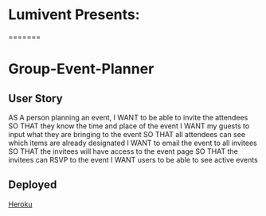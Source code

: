 # Lumivent Presents:
=======
# Group-Event-Planner

## User Story
AS A person planning an event,
I WANT to be able to invite the attendees
SO THAT they know the time and place of the event
I WANT my guests to input what they are bringing to the event
SO THAT all attendees can see which items are already designated
I WANT to email the event to all invitees
SO THAT the invitees will have access to the event page
SO THAT the invitees can RSVP to the event
I WANT users to be able to see active events

## Deployed
[Heroku](https://lumivent.herokuapp.com/)